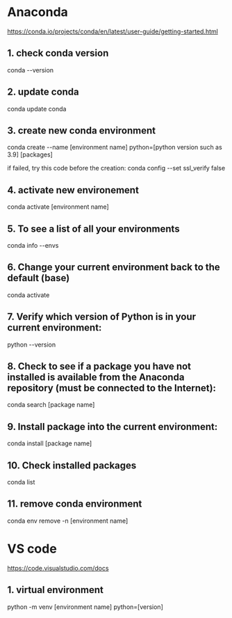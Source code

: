 # Anaconda

https://conda.io/projects/conda/en/latest/user-guide/getting-started.html

## 1. check conda version

conda --version

## 2. update conda

conda update conda

## 3. create new conda environment

conda create --name [environment name] python=[python version such as 3.9] [packages]

if failed, try this code before the creation: conda config --set ssl_verify false

## 4. activate new environement

conda activate [environment name]

## 5. To see a list of all your environments

conda info --envs

## 6. Change your current environment back to the default (base)

conda activate

## 7. Verify which version of Python is in your current environment:

python --version

## 8. Check to see if a package you have not installed is available from the Anaconda repository (must be connected to the Internet):

conda search [package name]

## 9. Install package into the current environment:

conda install [package name]

## 10. Check installed packages

conda list

## 11. remove conda environment

conda env remove -n [environment name]

# VS code 

https://code.visualstudio.com/docs

## 1. virtual environment 

python -m venv [environment name] python=[version]

